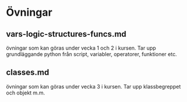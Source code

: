 # Övningar

## vars-logic-structures-funcs.md
övningar som kan göras under vecka 1 och 2 i kursen.
Tar upp grundläggande python från script, variabler, operatorer, funktioner etc.

## classes.md
övningar som kan göras under vecka 3 i kursen.
Tar upp klassbegreppet och objekt m.m.
